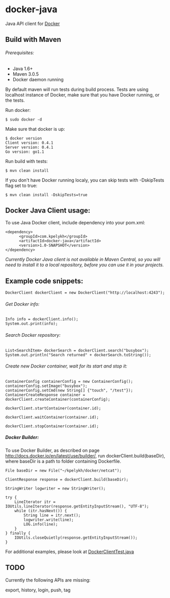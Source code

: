 # docker-java

Java API client for [Docker](http://docs.docker.io/ "Docker")

## Build with Maven

###### Prerequisites:

* Java 1.6+
* Maven 3.0.5
* Docker daemon running


By default maven will run tests during build process. Tests are using localhost instance of Docker, make sure that
you have Docker running, or the tests.

Run docker:

    $ sudo docker -d

Make sure that docker is up:
    
    $ docker version    
    Client version: 0.4.1
    Server version: 0.4.1
    Go version: go1.1

Run build with tests:

    $ mvn clean install

If you don't have Docker running localy, you can skip tests with -DskipTests flag set to true:

    $ mvn clean install -DskipTests=true

## Docker Java Client usage:

To use Java Docker client, include dependency into your pom.xml:

    <dependency>
          <groupId>com.kpelykh</groupId>
          <artifactId>docker-java</artifactId>
          <version>1.0-SNAPSHOT</version>
    </dependency>

*Currently Docker Java client is not available in Maven Central, so you will need to install it to a local
repository, before you can use it in your projects.*
    
## Example code snippets:

    DockerClient dockerClient = new DockerClient("http://localhost:4243");


###### Get Docker info:

    Info info = dockerClient.info();
    System.out.print(info);
    
###### Search Docker repository:

    List<SearchItem> dockerSearch = dockerClient.search("busybox");
    System.out.println("Search returned" + dockerSearch.toString());
      
###### Create new Docker container, wait for its start and stop it:

    ContainerConfig containerConfig = new ContainerConfig();
    containerConfig.setImage("busybox");
    containerConfig.setCmd(new String[] {"touch", "/test"});
    ContainerCreateResponse container = dockerClient.createContainer(containerConfig);

    dockerClient.startContainer(container.id);

    dockerClient.waitContainer(container.id);

    dockerClient.stopContainer(container.id);
    
    
##### Docker Builder:

To use Docker Builder, as described on page http://docs.docker.io/en/latest/use/builder/,
run dockerClient.build(baseDir), where baseDir is a path to folder containing Dockerfile.


    File baseDir = new File("~/kpelykh/docker/netcat");

    ClientResponse response = dockerClient.build(baseDir);

    StringWriter logwriter = new StringWriter();

    try {
        LineIterator itr = IOUtils.lineIterator(response.getEntityInputStream(), "UTF-8");
        while (itr.hasNext()) {
            String line = itr.next();
            logwriter.write(line);
            LOG.info(line);
        }
    } finally {
        IOUtils.closeQuietly(response.getEntityInputStream());
    }



For additional examples, please look at [DockerClientTest.java](https://github.com/kpelykh/docker-java/blob/master/src/test/java/com/kpelykh/docker/client/test/DockerClientTest.java "DockerClientTest.java")


## TODO

Currently the following APIs are missing: 

export, history, login, push, tag
